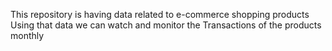 This repository is having data related to e-commerce shopping products
Using that data we can watch and monitor the Transactions of the products monthly
